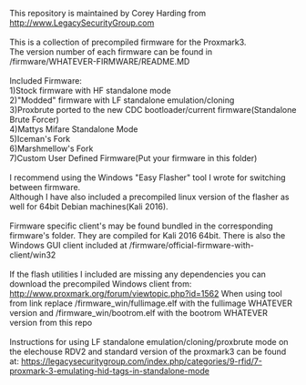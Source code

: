 This repository is maintained by Corey Harding from http://www.LegacySecurityGroup.com<br><br>
This is a collection of precompiled firmware for the Proxmark3.<br>
The version number of each firmware can be found in /firmware/WHATEVER-FIRMWARE/README.MD<br>
<br>
Included Firmware:<br>
1)Stock firmware with HF standalone mode<br>
2)"Modded" firmware with LF standalone emulation/cloning<br>
3)Proxbrute ported to the new CDC bootloader/current firmware(Standalone Brute Forcer)<br>
4)Mattys Mifare Standalone Mode<br>
5)Iceman's Fork<br>
6)Marshmellow's Fork<br>
7)Custom User Defined Firmware(Put your firmware in this folder)<br>
<br>
I recommend using the Windows "Easy Flasher" tool I wrote for switching between firmware.<br>
Although I have also included a precompiled linux version of the flasher as well for 64bit Debian machines(Kali 2016).<br>
<br>
Firmware specific client's may be found bundled in the corresponding firmware's folder.  They are compiled for Kali 2016 64bit.  There is also the Windows GUI client included at /firmware/official-firmware-with-client/win32
<br>
<br>
If the flash utilities I included are missing any dependencies you can download the precompiled Windows client from: http://www.proxmark.org/forum/viewtopic.php?id=1562 When using tool from link replace /firmware_win/fullimage.elf with the fullimage WHATEVER version and /firmware_win/bootrom.elf with the bootrom WHATEVER version from this repo<br>
<br>
Instructions for using LF standalone emulation/cloning/proxbrute mode on the elechouse RDV2 and standard version of the proxmark3
can be found at: https://legacysecuritygroup.com/index.php/categories/9-rfid/7-proxmark-3-emulating-hid-tags-in-standalone-mode<br>
